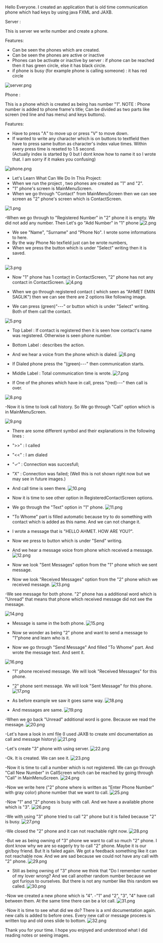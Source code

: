 
Hello Everyone. I created an application that is old time communication phone which had keys by using java FXML and JAXB. 

Server : 

This is server we write number and create a phone.

Features:
- Can be seen the phones which are created.
- Can be seen the phones are active or inactive
- Phones can be activate or inactive  by server  : if phone can be reached then it has green circle, else it has black circle.
- if phone is busy (for example phone is calling someone) : it has red circle

![server.png](https://github.com/AhmetEminSaglik/PhoneProject_2/blob/master/Images%20from%20Application/server.png) 

Phone :

This is a phone which is created as being has number  "1".
NOTE :  Phone number is added to phone frame's title;
Can be divided as two parts  like screen (red  line and has menu) and keys buttons).

Features: 
- Have to press "Ʌ" to move up or press "V" to move down.
- If wanted to write any character which is on buttons to textfield then have to press same button as character's index value times. Within every press time is reseted to 1.5 second.
 <br/>(Actually index is started by 0  but I dont know how to name it so I wrote that. I am sorry if it makes you confusing)
 
![phone.png](https://github.com/AhmetEminSaglik/PhoneProject_2/blob/master/Images%20from%20Application/phone.png) 


- Let's Learn What Can We Do In This Project: 
- When we run the project , two phones are created as "1" and "2".
- "1" phone's screen  is MainMenuScreen.
- When we go through  "Contact" from MainMenuScreen then we can see screen as "2" phone's screen which is ContactScreen.

![1.png](https://github.com/AhmetEminSaglik/PhoneProject_2/blob/master/Images%20from%20Application/1.png)


-When we go through to "Registered Number" in "2" phone it is empty. We did not add any number. Then Let's go "Add Number"  in "1" phone
![2.png](https://github.com/AhmetEminSaglik/PhoneProject_2/blob/master/Images%20from%20Application/2.png)

- We see "Name", "Surname" and "Phone No". I wrote some informations to here. 
- By the way Phone No texfield just can be wrote numbers,
- When we press the button which is under "Select" writing then it is saved.
- 
![3.png](https://github.com/AhmetEminSaglik/PhoneProject_2/blob/master/Images%20from%20Application/3.png)

- Now "1" phone has 1 contact in ContactScreen, "2" phone has not any contact in ContactScreen.
![4.png](https://github.com/AhmetEminSaglik/PhoneProject_2/blob/master/Images%20from%20Application/4.png)

- When we go through registered contact ( which seen as "AHMET EMIN SAGLIK") then we can see there are 2 options like following image.
- We can press  (green)"---" or button which is under "Select" writing. Both of them call the contact.

![5.png](https://github.com/AhmetEminSaglik/PhoneProject_2/blob/master/Images%20from%20Application/5.png)

- Top Label : If contact is registered then it is seen how contact's name was registered. Otherwise is seen phone number.
- Bottom Label : describes the action.
- And we hear a  voice from the phone which is dialed.
![6.png](https://github.com/AhmetEminSaglik/PhoneProject_2/blob/master/Images%20from%20Application/6.png)



- If Dialed phone press the "(green)---" then communication starts. 
- Middle Label : Total communication time is wrote.
![7.png](https://github.com/AhmetEminSaglik/PhoneProject_2/blob/master/Images%20from%20Application/7.png)


- If One of the phones which have in call,  press "(red)---" then call is over.


![8.png](https://github.com/AhmetEminSaglik/PhoneProject_2/blob/master/Images%20from%20Application/8.png)


-Now it is time to look call history. So We go through "Call" option which is in MainMenuScreen.

![9.png](https://github.com/AhmetEminSaglik/PhoneProject_2/blob/master/Images%20from%20Application/9.png)


- There are some different symbol and their explanations in the following lines :
-   ">>"  : I called 
-   "<<"  : I am dialed
-   "✓"  : Connection was succesfull;
-   "X"  : Connection was failed; (Well this is not shown right now but we may see in future images.)
-    And call time is seen there.
![10.png](https://github.com/AhmetEminSaglik/PhoneProject_2/blob/master/Images%20from%20Application/10.png)


- Now it is time to see other option in RegisteredContactScreen options.
- We go through the "Text" option in "1" phone.
![11.png](https://github.com/AhmetEminSaglik/PhoneProject_2/blob/master/Images%20from%20Application/11.png)


- "To Whome" part is filled automatic because try to do something  with contact which is added as this name. And we can not change it.
- I wrote a message that is "HELLO AHMET. HOW ARE YOU?".
- Now we press to  button which is under "Send" writing. 
- And we hear a message voice from phone which received a message.
![12.png](https://github.com/AhmetEminSaglik/PhoneProject_2/blob/master/Images%20from%20Application/12.png)


- Now we look "Sent Messages" option from the "1" phone which we sent message.
- Now we look "Received Messages" option from the "2" phone which we received message.
![13.png](https://github.com/AhmetEminSaglik/PhoneProject_2/blob/master/Images%20from%20Application/13.png)


-We see message for both phone. "2" phone has a additional word which is "Unread" that means that  phone which received message did not see the message.

![14.png](https://github.com/AhmetEminSaglik/PhoneProject_2/blob/master/Images%20from%20Application/14.png)


- Message is same in the both phone.
![15.png](https://github.com/AhmetEminSaglik/PhoneProject_2/blob/master/Images%20from%20Application/15.png)

- Now se wonder as being "2" phone and want to send a message to "1"phone and learn who is it.
- Now we go through "Send Message" And filled "To Whome" part. And wrote the message text. And sent it.

![16.png](https://github.com/AhmetEminSaglik/PhoneProject_2/blob/master/Images%20from%20Application/16.png)

- "1" phone received message. We will look "Received Messages" for this phone.
- "2" phone sent message. We will look "Sent Message" for this phone.
![17.png](https://github.com/AhmetEminSaglik/PhoneProject_2/blob/master/Images%20from%20Application/17.png)


- As before example we saw it goes same way.
![18.png](https://github.com/AhmetEminSaglik/PhoneProject_2/blob/master/Images%20from%20Application/18.png)


- And messages are same.
![19.png](https://github.com/AhmetEminSaglik/PhoneProject_2/blob/master/Images%20from%20Application/19.png)

-When we go back "Unread" additional word is gone. Because we read the message.
![20.png](https://github.com/AhmetEminSaglik/PhoneProject_2/blob/master/Images%20from%20Application/20.png)

-Let's have a look in xml file (I used JAXB to create xml documentation as call and message history)
![21.png](https://github.com/AhmetEminSaglik/PhoneProject_2/blob/master/Images%20from%20Application/21.png)


-Let's create "3" phone  with using server.
![22.png](https://github.com/AhmetEminSaglik/PhoneProject_2/blob/master/Images%20from%20Application/22.png)


-Ok. It is created. We can see it.
![23.png](https://github.com/AhmetEminSaglik/PhoneProject_2/blob/master/Images%20from%20Application/23.png)


-Now it is time to call a number which is not registered. We can go through  "Call New Number" in CallScreen which can be reached by going through "Call" in MainMenuScreen.
![24.png](https://github.com/AhmetEminSaglik/PhoneProject_2/blob/master/Images%20from%20Application/23.png)

-Now we write here ("2" phone where is written as "Enter Phone Number" with gray color) phone number that we want to call. 
![25.png](https://github.com/AhmetEminSaglik/PhoneProject_2/blob/master/Images%20from%20Application/25.png)

-Now  "1" and "2" phones is busy  with call. And we have a available phone which is "3".
![26.png](https://github.com/AhmetEminSaglik/PhoneProject_2/blob/master/Images%20from%20Application/26.png)

-We  with using "3" phone  tried to call "2" phone  but it is failed because "2" is busy.
![27.png](https://github.com/AhmetEminSaglik/PhoneProject_2/blob/master/Images%20from%20Application/27.png)

-We closed the "2" phone  and it can not reachable right now.
![28.png](https://github.com/AhmetEminSaglik/PhoneProject_2/blob/master/Images%20from%20Application/28.png)

-But we as being owning of "3" phone we want to call so much "2" phone. I dont know why we are so eagerly try to call "2" phone. Maybe it is our gir/boy friend. But It is failed again. We got a feedback something like it can not reachable now. And we are sad because we could not have  any call with "2" phone. 
![29.png](https://github.com/AhmetEminSaglik/PhoneProject_2/blob/master/Images%20from%20Application/29.png)


- Still as being owning of "3" phone we think that "Do I remember number of my lover wrong? And we call another random  number  because we got furious to  ourselves.  But there is not any number like this random we called.
![30.png](https://github.com/AhmetEminSaglik/PhoneProject_2/blob/master/Images%20from%20Application/30.png)

-Now we created  a new phone which is "4".
-"1" and "2", "3", "4" have call between them. At the same time there can be  a lot call.
![31.png](https://github.com/AhmetEminSaglik/PhoneProject_2/blob/master/Images%20from%20Application/31.png)

-Now it is time to see what did we do? There is a  xml documentation again. new calls is added to before ones. Every new call or message procees is written top and old ones  slide to bottom.
![32.png](https://github.com/AhmetEminSaglik/PhoneProject_2/blob/master/Images%20from%20Application/32.png)

Thank you for your time. I hope you enjoyed and understood what I did reading notes or seeing images.















